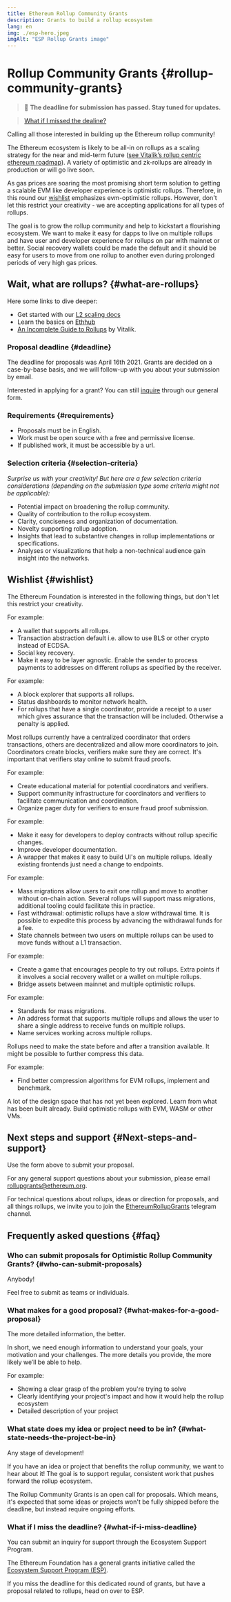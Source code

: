 ```yaml
---
title: Ethereum Rollup Community Grants
description: Grants to build a rollup ecosystem
lang: en
img: ./esp-hero.jpeg
imgAlt: "ESP Rollup Grants image"
---
```


# Rollup Community Grants {#rollup-community-grants}

<Divider />

> 🚨 **The deadline for submission has passed. Stay tuned for updates.**

> [What if I missed the dealine?](#what-if-i-miss-deadline)

<Divider />

Calling all those interested in building up the Ethereum rollup community!

The Ethereum ecosystem is likely to be all-in on rollups as a scaling strategy for the near and mid-term future ([see Vitalik’s rollup centric ethereum roadmap](https://ethereum-magicians.org/t/a-rollup-centric-ethereum-roadmap/4698)). A variety of optimistic and zk-rollups are already in production or will go live soon.

As gas prices are soaring the most promising short term solution to getting a scalable EVM like developer experience is optimistic rollups. Therefore, in this round our [wishlist](#wishlist) emphasizes evm-optimistic rollups. However, don't let this restrict your creativity - we are accepting applications for all types of rollups.

The goal is to grow the rollup community and help to kickstart a flourishing ecosystem. We want to make it easy for dapps to live on multiple rollups and have user and developer experience for rollups on par with mainnet or better. Social recovery wallets could be made the default and it should be easy for users to move from one rollup to another even during prolonged periods of very high gas prices.

## Wait, what are rollups? {#what-are-rollups}

Here some links to dive deeper:

- Get started with our [L2 scaling docs](https://ethereum.org/en/developers/docs/layer-2-scaling/#rollups)
- Learn the basics on [Ethhub](https://docs.ethhub.io/ethereum-roadmap/layer-2-scaling/optimistic_rollups/)
- [An Incomplete Guide to Rollups](https://vitalik.ca/general/2021/01/05/rollup.html) by Vitalik.

### Proposal deadline {#deadline}

The deadline for proposals was April 16th 2021. Grants are decided on a case-by-base basis, and we will follow-up with you about your submission by email.

Interested in applying for a grant? You can still [inquire](/inquire/) through our general form.

### Requirements {#requirements}

- Proposals must be in English.
- Work must be open source with a free and permissive license.
- If published work, it must be accessible by a url.

### Selection criteria {#selection-criteria}

_Surprise us with your creativity! But here are a few selection criteria considerations (depending on the submission type some criteria might not be applicable):_

- Potential impact on broadening the rollup community.
- Quality of contribution to the rollup ecosystem.
- Clarity, conciseness and organization of documentation.
- Novelty supporting rollup adoption.
- Insights that lead to substantive changes in rollup implementations or specifications.
- Analyses or visualizations that help a non-technical audience gain insight into the networks.

## Wishlist {#wishlist}

The Ethereum Foundation is interested in the following things, but don't let this restrict your creativity.

<ExpandableCard
contentPreview="Enable users to send transactions across rollups."
title="Wallets">

   <p>For example:</p>

   <ul>
    <li>A wallet that supports all rollups.</li>
    <li>Transaction abstraction default i.e. allow to use BLS or other crypto instead of ECDSA.</li>
    <li>Social key recovery.</li>
    <li>Make it easy to be layer agnostic. Enable the sender to process payments to addresses on different rollups as specified by the receiver.</li>
  </ul>
</ExpandableCard>

<ExpandableCard
contentPreview="Make it easy to monitor and interact with rollups."
title="Infrastructure">

   <p>For example:</p>

   <ul>
    <li>A block explorer that supports all rollups.</li>
    <li>Status dashboards to monitor network health.</li>
    <li>For rollups that have a single coordinator, provide a receipt to a user which gives assurance that the transaction will be included. Otherwise a penalty is applied.</li>
  </ul>
</ExpandableCard>

<ExpandableCard
contentPreview="Enable a community of rollup coordinators and verifiers to flourish."
title="Community">

Most rollups currently have a centralized coordinator that orders transactions, others are decentralized and allow more coordinators to join. Coordinators create blocks, verifiers make sure they are correct. It's important that verifiers stay online to submit fraud proofs.

   <p>For example:</p>

   <ul>
    <li>Create educational material for potential coordinators and verifiers.</li>
    <li>Support community infrastructure for coordinators and verifiers to facilitate communication and coordination.</li>
    <li>Organize pager duty for verifiers to ensure fraud proof submission.</li>
  </ul>
</ExpandableCard>

<ExpandableCard
contentPreview="Make it easy for devs to deploy dApps on rollups."
title="Developer Experience">

   <p>For example:</p>

   <ul>
    <li>Make it easy for developers to deploy contracts without rollup specific changes.</li>
    <li>Improve developer documentation.</li>
    <li>A wrapper that makes it easy to build UI's on multiple rollups. Ideally existing frontends just need a change to endpoints.</li>
  </ul>
</ExpandableCard>

<ExpandableCard
contentPreview="Enable interaction between rollups."
title="Interoperability">

   <p>For example:</p>

   <ul>
    <li>Mass migrations allow users to exit one rollup and move to another without on-chain action. Several rollups will support mass migrations, additional tooling could facilitate this in practice.</li>
    <li>Fast withdrawal: optimistic rollups have a slow withdrawal time. It is possible to expedite this process by advancing the withdrawal funds for a fee.</li>
    <li>State channels between two users on multiple rollups can be used to move funds without a L1 transaction.</li>
  </ul>
</ExpandableCard>

<ExpandableCard
contentPreview="Onboard users to rollups."
title="Adoption">

   <p>For example:</p>

   <ul>
    <li>Create a game that encourages people to try out rollups. Extra points if it involves a social recovery wallet or a wallet on multiple rollups.
    </li>
    <li>Bridge assets between mainnet and multiple optimistic rollups.</li>
  </ul>
</ExpandableCard>

<ExpandableCard
contentPreview="
The rollup space is very young, it is a good opportunity to establish standards."
title="Standards">

   <p>For example:</p>

   <ul>
    <li>Standards for mass migrations.</li>
    <li>An address format that supports multiple rollups and allows the user to share a single address to receive funds on multiple rollups.</li>
    <li>Name services working across multiple rollups.</li>
  </ul>
</ExpandableCard>

<ExpandableCard
contentPreview="
Find ways to make rollups more efficient."
title="Research">

Rollups need to make the state before and after a transition available. It might be possible to further compress this data.

   <p>For example:</p>

   <ul>
    <li>Find better compression algorithms for EVM rollups, implement and benchmark.</li>
  </ul>
</ExpandableCard>

<ExpandableCard
contentPreview="
Explore the design space."
title="Build new optimistic rollups">

A lot of the design space that has not yet been explored. Learn from what has been built already. Build optimistic rollups with EVM, WASM or other VMs.
</ExpandableCard>

## Next steps and support {#Next-steps-and-support}

Use the form above to submit your proposal.

For any general support questions about your submission, please email rollupgrants@ethereum.org.

For technical questions about rollups, ideas or direction for proposals, and all things rollups, we invite you to join the [EthereumRollupGrants](https://t.me/EthereumRollupGrants) telegram channel.

## Frequently asked questions {#faq}

### Who can submit proposals for Optimistic Rollup Community Grants? {#who-can-submit-proposals}

Anybody!

Feel free to submit as teams or individuals.

### What makes for a good proposal? {#what-makes-for-a-good-proposal}

The more detailed information, the better.

In short, we need enough information to understand your goals, your motivation and your challenges. The more details you provide, the more likely we’ll be able to help.

For example:

- Showing a clear grasp of the problem you're trying to solve
- Clearly identifying your project's impact and how it would help the rollup ecosystem
- Detailed description of your project

### What state does my idea or project need to be in? {#what-state-needs-the-project-be-in}

Any stage of development!

If you have an idea or project that benefits the rollup community, we want to hear about it! The goal is to support regular, consistent work that pushes forward the rollup ecosystem.

The Rollup Community Grants is an open call for proposals. Which means, it's expected that some ideas or projects won't be fully shipped before the deadline, but instead require ongoing efforts.

### What if I miss the deadline? {#what-if-i-miss-deadline}

You can submit an inquiry for support through the Ecosystem Support Program.

The Ethereum Foundation has a general grants initiative called the [Ecosystem Support Program (ESP)](https://esp.ethereum.foundation/).

If you miss the deadline for this dedicated round of grants, but have a proposal related to rollups, head on over to ESP.
